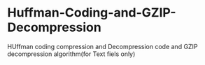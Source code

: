 Huffman-Coding-and-GZIP-Decompression
=====================================

HUffman coding compression and Decompression code and GZIP decompression algorithm(for Text fiels only)